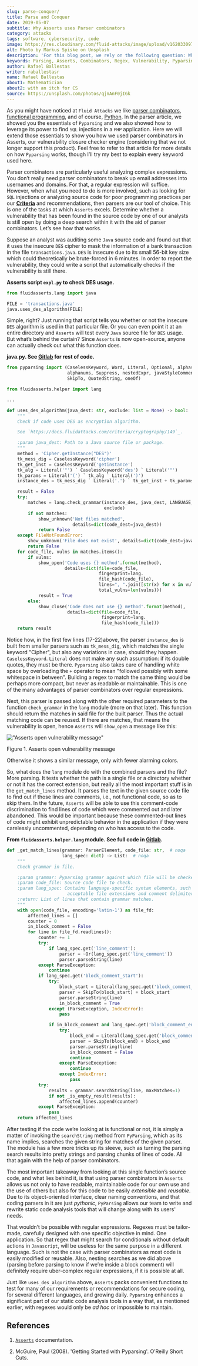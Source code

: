 ```yaml
---
slug: parse-conquer/
title: Parse and Conquer
date: 2019-05-07
subtitle: Why Asserts uses Parser combinators
category: attacks
tags: software, cybersecurity, code
image: https://res.cloudinary.com/fluid-attacks/image/upload/v1620330971/blog/parse-conquer/cover_avf8fy.webp
alt: Photo by Markus Spiske on Unsplash
description: 'For this blog post, we rely on the following question: Why does Asserts use parser combinators as its main static code analysis tool?'
keywords: Parsing, Asserts, Combinators, Regex, Vulnerability, Pyparsing, Ethical Hacking, Pentesting
author: Rafael Ballestas
writer: raballestasr
name: Rafael Ballestas
about1: Mathematician
about2: with an itch for CS
source: https://unsplash.com/photos/qjnAnF0jIGk
---
```


As you might have noticed at `Fluid Attacks` we like [parser
combinators](../pars-orationis-secura/), [functional
programming](../why-we-go-functional), and of course,
[Python](../tags/python/). In the parser article, we showed you the
essentials of `Pyparsing` and we also showed how to leverage its power
to find `SQL` injections in a `PHP` application. Here we will extend
those essentials to show you how we used parser combinators in Asserts,
our vulnerability closure checker engine (considering that we not longer
support this product). Feel free to refer to that article for more
details on how `Pyparsing` works, though I’ll try my best to explain
every keyword used here.

Parser combinators are particularly useful analyzing complex
expressions. You don’t really need parser combinators to break up email
addresses into usernames and domains. For that, a regular expression
will suffice. However, when what you need to do is more involved, such
as looking for `SQL` injections or analyzing source code for poor
programming practices per our
[**Criteria**](https://docs.fluidattacks.com/criteria/) and
recommendations, then parsers are our tool of choice. This is one of the
tasks at which `Asserts` excels. Determine whether a vulnerability that
has been found in the source code by one of our analysts is still open
by doing a deep search within it with the aid of parser combinators.
Let’s see how that works.

Suppose an analyst was auditing some `Java` source code and found out
that it uses the insecure `DES` cipher to mask the information of a bank
transaction in the file `transactions.java`. `DES` is insecure due to
its small 56-bit key size which could theoretically be brute-forced in 6
minutes. In order to report the vulnerability, they could write a script
that automatically checks if the vulnerability is still there.

**Asserts script `expl.py` to check DES usage.**

``` python
from fluidasserts.lang import java

FILE = 'transactions.java'
java.uses_des_algorithm(FILE)
```

Simple, right? Just running that script tells you whether or not the
insecure `DES` algorithm is used in that particular file. Or you can
even point it at an entire directory and `Asserts` will test every
`Java` source file for `DES` usage. But what’s behind the curtain? Since
`Asserts` is now open-source, anyone can actually check out what this
function does.

**java.py. See
[Gitlab](https://gitlab.com/fluidattacks/asserts/blob/master/fluidasserts/lang/java.py#L395)
for rest of code.**

``` python
from pyparsing import (CaselessKeyword, Word, Literal, Optional, alphas, Or,
                       alphanums, Suppress, nestedExpr, javaStyleComment,
                       SkipTo, QuotedString, oneOf)

from fluidasserts.helper import lang

...

def uses_des_algorithm(java_dest: str, exclude: list = None) -> bool:
    """
    Check if code uses DES as encryption algorithm.

    See `https://docs.fluidattacks.com/criteria/cryptography/149`_.

    :param java_dest: Path to a Java source file or package.
    """
    method = 'Cipher.getInstance("DES")'
    tk_mess_dig = CaselessKeyword('cipher')
    tk_get_inst = CaselessKeyword('getinstance')
    tk_alg = Literal('"') ` CaselessKeyword('des') ` Literal('"')
    tk_params = Literal('(') ` tk_alg ` Literal(')')
    instance_des = tk_mess_dig ` Literal('.') ` tk_get_inst + tk_params

    result = False
    try:
        matches = lang.check_grammar(instance_des, java_dest, LANGUAGE_SPECS,
                                     exclude)
        if not matches:
            show_unknown('Not files matched',
                         details=dict(code_dest=java_dest))
            return False
    except FileNotFoundError:
        show_unknown('File does not exist', details=dict(code_dest=java_dest))
        return False
    for code_file, vulns in matches.items():
        if vulns:
            show_open('Code uses {} method'.format(method),
                      details=dict(file=code_file,
                                   fingerprint=lang.
                                   file_hash(code_file),
                                   lines=", ".join([str(x) for x in vulns]),
                                   total_vulns=len(vulns)))
            result = True
        else:
            show_close('Code does not use {} method'.format(method),
                       details=dict(file=code_file,
                                    fingerprint=lang.
                                    file_hash(code_file)))
    return result
```

Notice how, in the first few lines (17-22)above, the parser
`instance_des` is built from smaller parsers such as `tk_mess_dig`,
which matches the single keyword "Cipher", but also any variations in
case, should they happen. `CaselessKeyword`. `Literal` does not make any
such assumption: if its double quotes, they must be there. `Pyparsing`
also takes care of handling white space by overloading the `+` operator
to mean "followed possibly with some whitespace in between". Building a
regex to match the same thing would be perhaps more compact, but never
as readable or maintainable. This is one of the many advantages of
parser combinators over regular expressions.

Next, this parser is passed along with the other required parameters to
the function `check_grammar` in the `lang` module (more on that later).
This function should return the matches in said file for the built
parser. Thus the actual matching code can be reused. If there are
matches, that means the vulnerability is open, hence `Asserts` will
`show_open` a message like this:

<div class="imgblock">

!["Asserts open vulnerability message"](https://res.cloudinary.com/fluid-attacks/image/upload/v1620330969/blog/parse-conquer/asserts-open-msg_otjbo5.webp)

<div class="title">

Figure 1. Asserts open vulnerability message

</div>

</div>

Otherwise it shows a similar message, only with fewer alarming colors.

So, what does the `lang` module do with the combined parsers and the
file? More parsing. It tests whether the path is a single file or a
directory whether or not it has the correct extension, but really all
the most important stuff is in the `get_match_lines` method. It parses
the text in the given source code file to find out if those lines are
comments, i.e., not functional code, so as to skip them. In the future,
`Asserts` will be able to use this comment-code discrimination to find
lines of code which were commented out and later abandoned. This would
be important because these commented-out lines of code might exhibit
unpredictable behavior in the application if they were carelessly
uncommented, depending on who has access to the code.

**From `fluidasserts.helper.lang` module. See full code in
[Gitlab](https://gitlab.com/fluidattacks/asserts/blob/master/fluidasserts/helper/lang.py).**

``` python
def _get_match_lines(grammar: ParserElement, code_file: str,  # noqa
                     lang_spec: dict) -> List:  # noqa
    """
    Check grammar in file.

    :param grammar: Pyparsing grammar against which file will be checked.
    :param code_file: Source code file to check.
    :param lang_spec: Contains language-specific syntax elements, such as
                       acceptable file extensions and comment delimiters.
    :return: List of lines that contain grammar matches.
    """
    with open(code_file, encoding='latin-1') as file_fd:
        affected_lines = []
        counter = 0
        in_block_comment = False
        for line in file_fd.readlines():
            counter += 1
            try:
                if lang_spec.get('line_comment'):
                    parser = ~Or(lang_spec.get('line_comment'))
                    parser.parseString(line)
            except ParseException:
                continue
            if lang_spec.get('block_comment_start'):
                try:
                    block_start = Literal(lang_spec.get('block_comment_start'))
                    parser = SkipTo(block_start) + block_start
                    parser.parseString(line)
                    in_block_comment = True
                except (ParseException, IndexError):
                    pass

                if in_block_comment and lang_spec.get('block_comment_end'):
                    try:
                        block_end = Literal(lang_spec.get('block_comment_end'))
                        parser = SkipTo(block_end) + block_end
                        parser.parseString(line)
                        in_block_comment = False
                        continue
                    except ParseException:
                        continue
                    except IndexError:
                        pass
            try:
                results = grammar.searchString(line, maxMatches=1)
                if not _is_empty_result(results):
                    affected_lines.append(counter)
            except ParseException:
                pass
    return affected_lines
```

After testing if the code we’re looking at is functional or not, it is
simply a matter of invoking the `searchString` method from `PyParsing`,
which as its name implies, searches the given string for matches of the
given parser. The module has a few more tricks up its sleeve, such as
turning the parsing search results into pretty strings and parsing
chunks of lines of code. All that again with the help of parser
combinators.

The most important takeaway from looking at this single function’s
source code, and what lies behind it, is that using parser combinators
in `Asserts` allows us not only to have readable, maintainable code for
our own use and the use of others but also for this code to be easily
*extensible* and *reusable*. Due to its object-oriented interface, clear
naming conventions, and that coding parsers in it are just *pythonic*,
`PyParsing` allows our team to write and rewrite static code analysis
tools that will change along with its users' needs.

That wouldn’t be possible with regular expressions. Regexes must be
tailor-made, carefully designed with one specific objective in mind. One
application. So that regex that might search for conditionals without
default actions in `Javascript`, will be useless for the same purpose in
a different language. Such is not the case with parser combinators as
most code is easily modified or reusable. Also, nesting searches as we
did above (parsing before parsing to know if we’re inside a block
comment) will definitely require uber-complex regular expressions, if it
is possible at all.

Just like `uses_des_algorithm` above, `Asserts` packs convenient
functions to test for many of our requirements or recommendations for
secure coding, for several different languages, and growing daily.
`Pyparsing` enhances a significant part of our static code analysis
tools in a way that, as mentioned earlier, with regexes would only be
*ad hoc* or impossible to maintain.

## References

1. [`Asserts`](https://fluidattacks.gitlab.io/asserts/) documentation.

2. McGuire, Paul (2008). 'Getting Started with Pyparsing'. O’Reilly
    Short Cuts.
